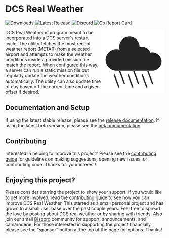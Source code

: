 # DCS Real Weather

[![Downloads](https://img.shields.io/github/downloads/evogelsa/DCS-real-weather/total?logo=GitHub)](https://github.com/evogelsa/DCS-real-weather/releases/latest)
[![Latest Release](https://img.shields.io/github/v/release/evogelsa/DCS-real-weather?logo=GitHub)](https://github.com/evogelsa/DCS-real-weather/releases/latest)
[![Discord](https://img.shields.io/discord/1148739727990722751?logo=Discord)](https://discord.com/invite/mjr2SpFuqq)
[![Go Report Card](https://goreportcard.com/badge/github.com/evogelsa/DCS-real-weather)](https://goreportcard.com/report/github.com/evogelsa/DCS-real-weather)

<img align="right" alt="Real Weather logo" src="docs/img/dcs_real_weather_icon.png" width="200">

DCS Real Weather is  program meant to be incorporated into a DCS server's
restart cycle. The utility fetches the most recent weather report (METAR) from
a selected airport and attempts to make the weather conditions inside a
provided mission file match the report. When configured this way, a server can
run a static mission file but regularly update the weather conditions
automatically. The utility can also update time of day based off the current
time and a given offset if desired.

## Documentation and Setup

If using the latest stable release, please see the [release documentation][1].
If using the latest beta version, please see the [beta documentation][2].

[1]: https://github.com/evogelsa/dcs-real-weather/blob/main/cmd/realweather/README.md
[2]: https://github.com/evogelsa/dcs-real-weather/blob/dev/cmd/realweather/README.md

## Contributing

Interested in helping to improve this project? Please see the [contributing
guide](CONTRIBUTING.md) for guidelines on making suggestions, opening new
issues, or contributing code. Thanks for your interest!

## Enjoying this project?

Please consider starring the project to show your support. If you
would like to get more involved, read the [contributing guide](CONTRIBUTING.md)
to see how you can improve DCS Real Weather. This started as a small personal
project and has grown to a small user base over the past couple years. Feel
free to spread the love by posting about DCS real weather or by sharing with
friends. Also join our small [Discord](https://discord.com/invite/mjr2SpFuqq)
community for support, announcements, and camaraderie. For those interested in
supporting the project financially, please see the "sponsor" button at the top
of the page for options. Thanks!

